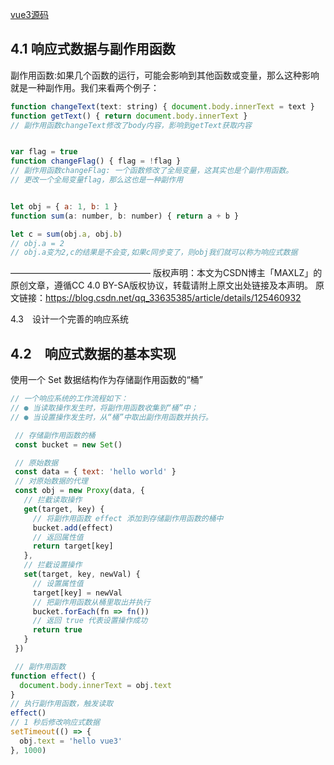 

[vue3源码](https://blog.csdn.net/qq_33635385/category_11880214.html)

## 4.1 响应式数据与副作用函数
副作用函数:如果几个函数的运行，可能会影响到其他函数或变量，那么这种影响就是一种副作用。我们来看两个例子：
```javascript
function changeText(text: string) { document.body.innerText = text }
function getText() { return document.body.innerText }
// 副作用函数changeText修改了body内容，影响到getText获取内容


var flag = true
function changeFlag() { flag = !flag }
// 副作用函数changeFlag: 一个函数修改了全局变量，这其实也是个副作用函数。
// 更改一个全局变量flag，那么这也是一种副作用


let obj = { a: 1, b: 1 }
function sum(a: number, b: number) { return a + b }

let c = sum(obj.a, obj.b)
// obj.a = 2
// obj.a变为2,c的结果是不会变,如果c同步变了，则obj我们就可以称为响应式数据
```
————————————————
版权声明：本文为CSDN博主「MAXLZ」的原创文章，遵循CC 4.0 BY-SA版权协议，转载请附上原文出处链接及本声明。
原文链接：https://blog.csdn.net/qq_33635385/article/details/125460932

 4.3　设计一个完善的响应系统

 ## 4.2　响应式数据的基本实现
使用一个 Set 数据结构作为存储副作用函数的“桶”
```javascript
// 一个响应系统的工作流程如下：
// ● 当读取操作发生时，将副作用函数收集到“桶”中；
// ● 当设置操作发生时，从“桶”中取出副作用函数并执行。

 // 存储副作用函数的桶
 const bucket = new Set()

 // 原始数据
 const data = { text: 'hello world' }
 // 对原始数据的代理
 const obj = new Proxy(data, {
   // 拦截读取操作
   get(target, key) {
     // 将副作用函数 effect 添加到存储副作用函数的桶中
     bucket.add(effect)
     // 返回属性值
     return target[key]
   },
   // 拦截设置操作
   set(target, key, newVal) {
     // 设置属性值
     target[key] = newVal
     // 把副作用函数从桶里取出并执行
     bucket.forEach(fn => fn())
     // 返回 true 代表设置操作成功
     return true
   }
 })

 // 副作用函数
function effect() {
  document.body.innerText = obj.text
}
// 执行副作用函数，触发读取
effect()
// 1 秒后修改响应式数据
setTimeout(() => {
  obj.text = 'hello vue3'
}, 1000)



```

